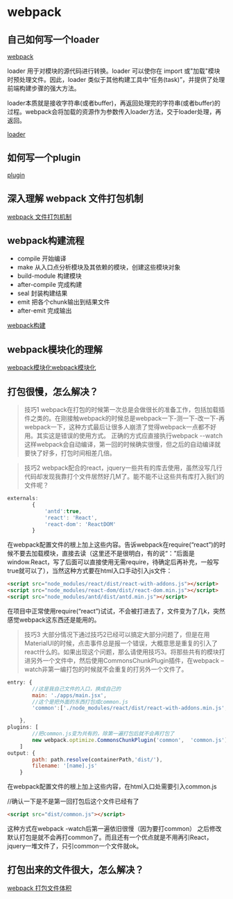 # webpack

## 自己如何写一个loader

[webpack](https://webpack.docschina.org/contribute/writing-a-loader/)

loader 用于对模块的源代码进行转换。loader 可以使你在 import 或"加载"模块时预处理文件。因此，loader 类似于其他构建工具中“任务(task)”，并提供了处理前端构建步骤的强大方法。

loader本质就是接收字符串(或者buffer)，再返回处理完的字符串(或者buffer)的过程。webpack会将加载的资源作为参数传入loader方法，交于loader处理，再返回。

[loader](https://cloud.tencent.com/developer/article/1145409)

## 如何写一个plugin

[plugin](https://blog.csdn.net/qiqingjin/article/details/71335943)

## 深入理解 webpack 文件打包机制

[webpack 文件打包机制](https://github.com/happylindz/blog/issues/6)

## webpack构建流程

* compile 开始编译
* make 从入口点分析模块及其依赖的模块，创建这些模块对象
* build-module 构建模块
* after-compile 完成构建
* seal 封装构建结果
* emit 把各个chunk输出到结果文件
* after-emit 完成输出

[webpack构建](http://taobaofed.org/blog/2016/09/09/webpack-flow/)

## webpack模块化的理解

[webpack模块化](https://segmentfault.com/a/1190000010409465)[webpack模块化](https://juejin.im/entry/576d66b879bc44005bec938a)

## 打包很慢，怎么解决？

> 技巧1
webpack在打包的时候第一次总是会做很长的准备工作，包括加载插件之类的。在刚接触webpack的时候总是webpack一下-测一下-改一下-再webpack一下，这种方式最后让很多人崩溃了觉得webpack一点都不好用。其实这是错误的使用方式。
正确的方式应直接执行webpack --watch 这样webpack会自动编译，第一回的时候确实很慢，但之后的自动编译就要快了好多，打包时间相差几倍。

> 技巧2
webpack配合的react，jquery一些共有的库去使用，虽然没写几行代码却发现我靠打个文件居然好几M了。能不能不让这些共有库打入我们的文件呢？

```js
externals:
        {
            'antd':true,
            'react': 'React',
            'react-dom': 'ReactDOM'
        }
```

在webpack配置文件的根上加上这些内容。告诉webpack在require(“react”)的时候不要去加载模块，直接去读（这里还不是很明白，有的说“：”后面是window.React，写了后面可以直接使用无需require，待确定后再补充，一般写true就可以了），当然这种方式要在html入口手动引入js文件：

```html
<script src="node_modules/react/dist/react-with-addons.js"></script>
<script src="node_modules/react-dom/dist/react-dom.min.js"></script>
<script src="node_modules/antd/dist/antd.min.js"></script>
```

在项目中正常使用require(“react”)试试，不会被打进去了，文件变为了几k，突然感觉webpack这东西还是能用的。

> 技巧3
大部分情况下通过技巧2已经可以搞定大部分问题了，但是在用MaterialUI的时候，点击事件总是报一个错误，大概意思是重复的引入了react什么的。如果出现这个问题，那么请使用技巧3。将那些共有的模块打进另外一个文件中，然后使用CommonsChunkPlugin插件，在webpack –watch非第一编打包的时候就不会重复的打另外一个文件了。

```js
entry: {
        //这是我自己文件的入口，换成自己的
        main: './apps/main.jsx',
        //这个是把外面的东西打包成common.js
        'common':['./node_modules/react/dist/react-with-addons.min.js','./node_modules/react-dom/dist/react-dom.min.js']

    },
plugins: [
        //把common.js变为共有的，除第一遍打包后就不会再打包了
        new webpack.optimize.CommonsChunkPlugin('common',  'common.js')
    ]
output: {
        path: path.resolve(containerPath,'dist/'),
        filename: '[name].js'
    }
```

在webpack配置文件的根上加上这些内容，在html入口处需要引入common.js

//确认一下是不是第一回打包后这个文件已经有了

```html
<script src="dist/common.js"></script>
```

这种方式在webpack -watch后第一遍依旧很慢（因为要打common） 之后修改默认打包是就不会再打common了。而且还有一个优点就是不用再引React，jquery一堆文件了，只引common一个文件就ok。

## 打包出来的文件很大，怎么解决？

[ webpack 打包文件体积](https://www.jianshu.com/p/a64735eb0e2b)